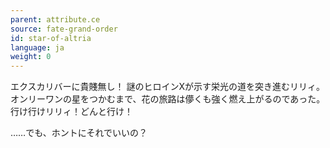 ```yaml
---
parent: attribute.ce
source: fate-grand-order
id: star-of-altria
language: ja
weight: 0
---
```


エクスカリバーに貴賤無し！
謎のヒロインXが示す栄光の道を突き進むリリィ。
オンリーワンの星をつかむまで、花の旅路は儚くも強く燃え上がるのであった。
行け行けリリィ！どんと行け！

……でも、ホントにそれでいいの？
